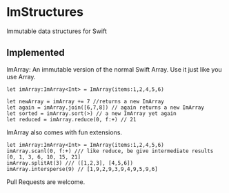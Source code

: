 ImStructures
======
Immutable data structures for Swift


Implemented
------
ImArray: An immutable version of the normal Swift Array.
Use it just like you use Array.

```
let imArray:ImArray<Int> = ImArray(items:1,2,4,5,6)

let newArray = imArray += 7 //returns a new ImArray
let again = imArray.join([6,7,8]) // again returns a new ImArray
let sorted = imArray.sort(>) // a new ImArray yet again
let reduced = imArray.reduce(0, f:+) // 21
```

ImArray also comes with fun extensions.

```
let imArray:ImArray<Int> = ImArray(items:1,2,4,5,6)
imArray.scanl(0, f:+) /// like reduce, be give intermediate results [0, 1, 3, 6, 10, 15, 21]
imArray.splitAt(3) /// ([1,2,3], [4,5,6])
imArray.intersperse(9) // [1,9,2,9,3,9,4,9,5,9,6]
```
Pull Requests are welcome.
